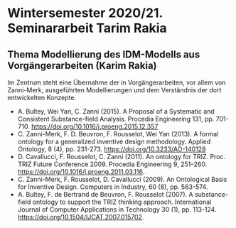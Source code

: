 # Wintersemester 2020/21. Seminararbeit Tarim Rakia

## Thema Modellierung des IDM-Modells aus Vorgängerarbeiten (Karim Rakia)

Im Zentrum steht eine Übernahme der in Vorgängerarbeiten, vor allem von
Zanni-Merk, ausgeführten Modellierungen und dem Verständnis der dort entwickelten Konzepte. 

* A. Bultey, Wei Yan, C. Zanni (2015). A Proposal of a Systematic and
  Consistent Substance-field Analysis. Procedia Engineering 131, pp. 701-710.
  <https://doi.org/10.1016/j.proeng.2015.12.357>
* C. Zanni-Merk, F. D. Beuvron, F. Rousselot, Wei Yan (2013). A formal
  ontology for a generalized inventive design methodology. Applied Ontology, 8
  (4), pp. 231-273.  <https://doi.org/10.3233/AO-140128>
* D. Cavallucci, F. Rousselot, C. Zanni (2011). An ontology for
  TRIZ. Proc. TRIZ Future Conference 2009. Procedia Engineering 9, 251–260.
  <https://doi.org/10.1016/j.proeng.2011.03.116>.
* C. Zanni-Merk, F. Rousselot, D. Cavallucci (2009). An Ontological Basis for
  Inventive Design. Computers in Industry, 60 (8), pp. 563-574.
* A. Bultey, F. de Bertrand de Beuvron, F. Rousselot (2007). A substance-field
  ontology to support the TRIZ thinking approach. International Journal of
  Computer Applications in Technology 30 (1), pp. 113-124.
  <https://doi.org/10.1504/IJCAT.2007.015702>.

